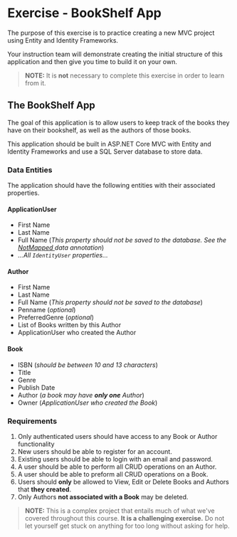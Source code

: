 # Exercise - BookShelf App

The purpose of this exercise is to practice creating a new MVC project using Entity and Identity Frameworks.

Your instruction team will demonstrate creating the initial structure of this application and then give you time to build it on your own.

> **NOTE:** It is **not** necessary to complete this exercise in order to learn from it.

## The BookShelf App

The goal of this application is to allow users to keep track of the books they have on their bookshelf, as well as the authors of those books.

This application should be built in ASP.<span>NET</span> Core MVC with Entity and Identity Frameworks and use a SQL Server database to store data.


### Data Entities

The application should have the following entities with their associated properties.

#### ApplicationUser

* First Name
* Last Name
* Full Name (_This property should not be saved to the database. See the [NotMapped ](https://www.learnentityframeworkcore.com/configuration/data-annotation-attributes/notmapped-attribute) data annotation_)
* _...All `IdentityUser` properties..._


#### Author

* First Name
* Last Name
* Full Name (_This property should not be saved to the database_)
* Penname (_optional_)
* PreferredGenre (_optional_)
* List of Books written by this Author
* ApplicationUser who created the Author 


#### Book

* ISBN (_should be between 10 and 13 characters_)
* Title
* Genre
* Publish Date
* Author (_a book may have **only one** Author_)
* Owner (_ApplicationUser who created the Book_)


### Requirements

1. Only authenticated users should have access to any Book or Author functionality
1. New users should be able to register for an account.
1. Existing users should be able to login with an email and password.
1. A user should be able to perform all CRUD operations on an Author.
1. A user should be able to preform all CRUD operations on a Book.
1. Users should **only** be allowed to View, Edit or Delete Books and Authors that **they created**.
1. Only Authors **not associated with a Book** may be deleted.


> **NOTE:** This is a complex project that entails much of what we've covered throughout this course. **It is a challenging exercise.** Do not let yourself get stuck on anything for too long without asking for help.

